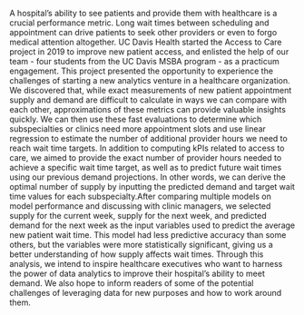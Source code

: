 A hospital’s ability to see patients and provide them with healthcare is a crucial performance metric. Long wait times between scheduling and appointment can drive patients to seek other providers or even to forgo medical attention altogether. UC Davis Health started the Access to Care project in 2019 to improve new patient access, and enlisted the help of our team - four students from the UC Davis MSBA program - as a practicum engagement.
This project presented the opportunity to experience the challenges of starting a new analytics venture in a healthcare organization. We discovered that, while exact measurements of new patient appointment supply and demand are difficult to calculate in ways we can compare with each other, approximations of these metrics can provide valuable insights quickly. We can then use these fast evaluations to determine which subspecialties or clinics need more appointment slots and use linear regression to estimate the number of additional provider hours we need to reach wait time targets.
In addition to computing kPIs related to access to care, we aimed to provide the exact number of provider hours needed to achieve a specific wait time target, as well as to predict future wait times using our previous demand projections. In other words, we can derive the optimal number of supply by inputting the predicted demand and target wait time values for each subspecialty.After comparing multiple models on model performance and discussing with clinic managers, we selected supply for the current week, supply for the next week, and predicted demand for the next week as the input variables used to predict the average new patient wait time. This model had less predictive accuracy than some others, but the variables were more statistically significant, giving us a better understanding of how supply affects wait times. 
Through this analysis, we intend to inspire healthcare executives who want to harness the power of data analytics to improve their hospital’s ability to meet demand. We also hope to inform readers of some of the potential challenges of leveraging data for new purposes and how to work around them.
